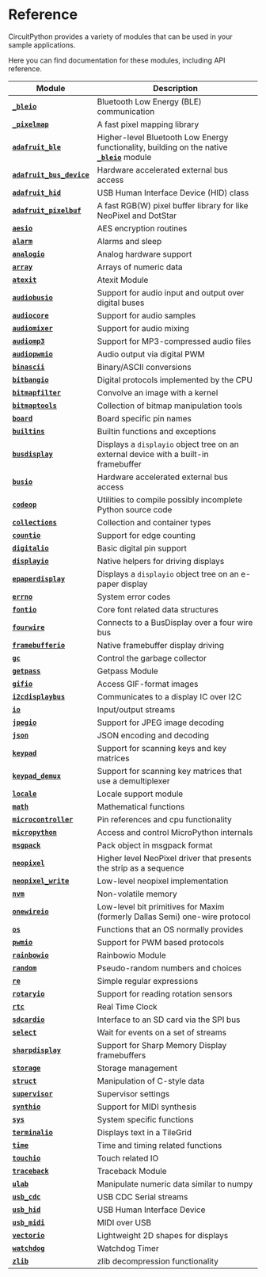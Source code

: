 # Reference

CircuitPython provides a variety of modules that can be used in your sample applications.

Here you can find documentation for these modules, including API reference.


| Module                                           | Description                              |
|--------------------------------------------------|------------------------------------------|
| [**`_bleio`**][_bleio]                           | Bluetooth Low Energy (BLE) communication |
| [**`_pixelmap`**][_pixelmap]                     | A fast pixel mapping library             |
| [**`adafruit_ble`**][adafruit_ble]               | Higher-level Bluetooth Low Energy functionality, building on the native [**`_bleio`**][_bleio] module |
| [**`adafruit_bus_device`**][adafruit_bus_device] | Hardware accelerated external bus access |
| [**`adafruit_hid`**][adafruit_hid]               | USB Human Interface Device (HID) class   |
| [**`adafruit_pixelbuf`**][adafruit_pixelbuf]     | A fast RGB(W) pixel buffer library for like NeoPixel and DotStar |
| [**`aesio`**][aesio]                             | AES encryption routines                  |
| [**`alarm`**][alarm]                             | Alarms and sleep                         |
| [**`analogio`**][analogio]                       | Analog hardware support                  |
| [**`array`**][array]                             | Arrays of numeric data                   |
| [**`atexit`**][atexit]                           | Atexit Module                            |
| [**`audiobusio`**][audiobusio]                   | Support for audio input and output over digital buses |
| [**`audiocore`**][audiocore]                     | Support for audio samples                |
| [**`audiomixer`**][audiomixer]                   | Support for audio mixing                 |
| [**`audiomp3`**][audiomp3]                       | Support for MP3-compressed audio files   |
| [**`audiopwmio`**][audiopwmio]                   | Audio output via digital PWM             |
| [**`binascii`**][binascii]                       | Binary/ASCII conversions                 |
| [**`bitbangio`**][bitbangio]                     | Digital protocols implemented by the CPU |
| [**`bitmapfilter`**][bitmapfilter]               | Convolve an image with a kernel          |
| [**`bitmaptools`**][bitmaptools]                 | Collection of bitmap manipulation tools  |
| [**`board`**][board]                             | Board specific pin names                 |
| [**`builtins`**][builtins]                       | Builtin functions and exceptions         |
| [**`busdisplay`**][busdisplay]                   | Displays a `displayio` object tree on an external device with a built-in framebuffer |
| [**`busio`**][busio]                             | Hardware accelerated external bus access |
| [**`codeop`**][codeop]                           | Utilities to compile possibly incomplete Python source code |
| [**`collections`**][collections]                 | Collection and container types           |
| [**`countio`**][countio]                         | Support for edge counting                |
| [**`digitalio`**][digitalio]                     | Basic digital pin support                |
| [**`displayio`**][displayio]                     | Native helpers for driving displays      |
| [**`epaperdisplay`**][epaperdisplay]             | Displays a `displayio` object tree on an e-paper display |
| [**`errno`**][errno]                             | System error codes                       |
| [**`fontio`**][fontio]                           | Core font related data structures        |
| [**`fourwire`**][fourwire]                       | Connects to a BusDisplay over a four wire bus |
| [**`framebufferio`**][framebufferio]             | Native framebuffer display driving       |
| [**`gc`**][gc]                                   | Control the garbage collector            |
| [**`getpass`**][getpass]                         | Getpass Module                           |
| [**`gifio`**][gifio]                             | Access GIF-format images                 |
| [**`i2cdisplaybus`**][i2cdisplaybus]             | Communicates to a display IC over I2C    |
| [**`io`**][io]                                   | Input/output streams                     |
| [**`jpegio`**][jpegio]                           | Support for JPEG image decoding          |
| [**`json`**][json]                               | JSON encoding and decoding               |
| [**`keypad`**][keypad]                           | Support for scanning keys and key matrices |
| [**`keypad_demux`**][keypad_demux]               | Support for scanning key matrices that use a demultiplexer |
| [**`locale`**][locale]                           | Locale support module                    |
| [**`math`**][math]                               | Mathematical functions                   |
| [**`microcontroller`**][microcontroller]         | Pin references and cpu functionality     |
| [**`micropython`**][micropython]                 | Access and control MicroPython internals |
| [**`msgpack`**][msgpack]                         | Pack object in msgpack format            |
| [**`neopixel`**][neopixel]                       | Higher level NeoPixel driver that presents the strip as a sequence |
| [**`neopixel_write`**][neopixel_write]           | Low-level neopixel implementation        |
| [**`nvm`**][nvm]                                 | Non-volatile memory                      |
| [**`onewireio`**][onewireio]                     | Low-level bit primitives for Maxim (formerly Dallas Semi) one-wire protocol |
| [**`os`**][os]                                   | Functions that an OS normally provides   |
| [**`pwmio`**][pwmio]                             | Support for PWM based protocols          |
| [**`rainbowio`**][rainbowio]                     | Rainbowio Module                         |
| [**`random`**][random]                           | Pseudo-random numbers and choices        |
| [**`re`**][re]                                   | Simple regular expressions               |
| [**`rotaryio`**][rotaryio]                       | Support for reading rotation sensors     |
| [**`rtc`**][rtc]                                 | Real Time Clock                          |
| [**`sdcardio`**][sdcardio]                       | Interface to an SD card via the SPI bus  |
| [**`select`**][select]                           | Wait for events on a set of streams      |
| [**`sharpdisplay`**][sharpdisplay]               | Support for Sharp Memory Display framebuffers |
| [**`storage`**][storage]                         | Storage management                       |
| [**`struct`**][struct]                           | Manipulation of C-style data             |
| [**`supervisor`**][supervisor]                   | Supervisor settings                      |
| [**`synthio`**][synthio]                         | Support for MIDI synthesis               |
| [**`sys`**][sys]                                 | System specific functions                |
| [**`terminalio`**][terminalio]                   | Displays text in a TileGrid              |
| [**`time`**][time]                               | Time and timing related functions        |
| [**`touchio`**][touchio]                         | Touch related IO                         |
| [**`traceback`**][traceback]                     | Traceback Module                         |
| [**`ulab`**][ulab]                               | Manipulate numeric data similar to numpy |
| [**`usb_cdc`**][usb_cdc]                         | USB CDC Serial streams                   |
| [**`usb_hid`**][usb_hid]                         | USB Human Interface Device               |
| [**`usb_midi`**][usb_midi]                       | MIDI over USB                            |
| [**`vectorio`**][vectorio]                       | Lightweight 2D shapes for displays       |
| [**`watchdog`**][watchdog]                       | Watchdog Timer                           |
| [**`zlib`**][zlib]                               | zlib decompression functionality         |


[_bleio]: https://docs.circuitpython.org/en/latest/shared-bindings/_bleio/index.html
[_pixelmap]: https://docs.circuitpython.org/en/latest/shared-bindings/_pixelmap/index.html
[adafruit_ble]: https://docs.circuitpython.org/projects/ble/en/latest/api.html
[adafruit_bus_device]: https://docs.circuitpython.org/en/latest/shared-bindings/adafruit_bus_device/index.html
[adafruit_hid]: https://docs.circuitpython.org/projects/hid/en/latest/
[adafruit_pixelbuf]: https://docs.circuitpython.org/en/latest/shared-bindings/adafruit_pixelbuf/index.html
[aesio]: https://docs.circuitpython.org/en/latest/shared-bindings/aesio/index.html
[alarm]: https://docs.circuitpython.org/en/latest/shared-bindings/alarm/index.html
[array]: https://docs.circuitpython.org/en/latest/docs/library/array.html
[analogio]: https://docs.circuitpython.org/en/latest/shared-bindings/analogio/index.html
[atexit]: https://docs.circuitpython.org/en/latest/shared-bindings/atexit/index.html
[audiobusio]: https://docs.circuitpython.org/en/latest/shared-bindings/audiobusio/index.html
[audiocore]: https://docs.circuitpython.org/en/latest/shared-bindings/audiocore/index.html
[audiomixer]: https://docs.circuitpython.org/en/latest/shared-bindings/audiomixer/index.html
[audiomp3]: https://docs.circuitpython.org/en/latest/shared-bindings/audiomp3/index.html
[audiopwmio]: https://docs.circuitpython.org/en/latest/shared-bindings/audiopwmio/index.html
[binascii]: https://docs.circuitpython.org/en/latest/docs/library/binascii.html
[bitbangio]: https://docs.circuitpython.org/en/latest/shared-bindings/bitbangio/index.html
[bitmapfilter]: https://docs.circuitpython.org/en/latest/shared-bindings/bitmapfilter/index.html
[bitmaptools]: https://docs.circuitpython.org/en/latest/shared-bindings/bitmaptools/index.html
[board]: https://docs.circuitpython.org/en/latest/shared-bindings/board/index.html
[builtins]: https://docs.circuitpython.org/en/latest/docs/library/builtins.html
[busdisplay]: https://docs.circuitpython.org/en/latest/shared-bindings/busdisplay/index.html
[busio]: https://docs.circuitpython.org/en/latest/shared-bindings/busio/index.html
[codeop]: https://docs.circuitpython.org/en/latest/shared-bindings/codeop/index.html
[collections]: https://docs.circuitpython.org/en/latest/docs/library/collections.html
[countio]: https://docs.circuitpython.org/en/latest/shared-bindings/countio/index.html
[digitalio]: https://docs.circuitpython.org/en/latest/shared-bindings/digitalio/index.html
[displayio]: https://docs.circuitpython.org/en/latest/shared-bindings/displayio/index.html
[epaperdisplay]: https://docs.circuitpython.org/en/latest/shared-bindings/epaperdisplay/index.html
[errno]: https://docs.circuitpython.org/en/latest/docs/library/errno.html
[fontio]: https://docs.circuitpython.org/en/latest/shared-bindings/fontio/index.html
[fourwire]: https://docs.circuitpython.org/en/latest/shared-bindings/fourwire/index.html
[framebufferio]: https://docs.circuitpython.org/en/latest/shared-bindings/framebufferio/index.html
[gc]: https://docs.circuitpython.org/en/latest/docs/library/gc.html
[getpass]: https://docs.circuitpython.org/en/latest/shared-bindings/getpass/index.html
[gifio]: https://docs.circuitpython.org/en/latest/shared-bindings/gifio/index.html
[i2cdisplaybus]: https://docs.circuitpython.org/en/latest/shared-bindings/i2cdisplaybus/index.html
[io]: https://docs.circuitpython.org/en/latest/docs/library/io.html
[jpegio]: https://docs.circuitpython.org/en/latest/shared-bindings/jpegio/index.html
[json]: https://docs.circuitpython.org/en/latest/docs/library/json.html
[keypad]: https://docs.circuitpython.org/en/latest/shared-bindings/keypad/index.html
[keypad_demux]: https://docs.circuitpython.org/en/latest/shared-bindings/keypad_demux/index.html
[locale]: https://docs.circuitpython.org/en/latest/shared-bindings/locale/index.html
[math]: https://docs.circuitpython.org/en/latest/shared-bindings/math/index.html
[microcontroller]: https://docs.circuitpython.org/en/latest/shared-bindings/microcontroller/index.html
[micropython]: https://docs.circuitpython.org/en/latest/docs/library/micropython.html
[msgpack]: https://docs.circuitpython.org/en/latest/shared-bindings/msgpack/index.html
[neopixel]: https://docs.circuitpython.org/projects/neopixel/en/latest/
[neopixel_write]: https://docs.circuitpython.org/en/latest/shared-bindings/neopixel_write/index.html
[nvm]: https://docs.circuitpython.org/en/latest/shared-bindings/nvm/index.html
[onewireio]: https://docs.circuitpython.org/en/latest/shared-bindings/onewireio/index.html
[os]: https://docs.circuitpython.org/en/latest/shared-bindings/os/index.html
[pwmio]: https://docs.circuitpython.org/en/latest/shared-bindings/pwmio/index.html
[rainbowio]: https://docs.circuitpython.org/en/latest/shared-bindings/rainbowio/index.html
[random]: https://docs.circuitpython.org/en/latest/shared-bindings/random/index.html
[re]: https://docs.circuitpython.org/en/latest/docs/library/re.html
[rotaryio]: https://docs.circuitpython.org/en/latest/shared-bindings/rotaryio/index.html
[rtc]: https://docs.circuitpython.org/en/latest/shared-bindings/rtc/index.html
[sdcardio]: https://docs.circuitpython.org/en/latest/shared-bindings/sdcardio/index.html
[select]: https://docs.circuitpython.org/en/latest/docs/library/select.html
[sharpdisplay]: https://docs.circuitpython.org/en/latest/shared-bindings/sharpdisplay/index.html
[storage]: https://docs.circuitpython.org/en/latest/shared-bindings/storage/index.html
[struct]: https://docs.circuitpython.org/en/latest/shared-bindings/struct/index.html
[supervisor]: https://docs.circuitpython.org/en/latest/shared-bindings/supervisor/index.html
[synthio]: https://docs.circuitpython.org/en/latest/shared-bindings/synthio/index.html
[sys]: https://docs.circuitpython.org/en/latest/docs/library/sys.html
[terminalio]: https://docs.circuitpython.org/en/latest/shared-bindings/terminalio/index.html
[time]: https://docs.circuitpython.org/en/latest/shared-bindings/time/index.html
[touchio]: https://docs.circuitpython.org/en/latest/shared-bindings/touchio/index.html
[traceback]: https://docs.circuitpython.org/en/latest/shared-bindings/traceback/index.html
[ulab]: https://docs.circuitpython.org/en/latest/shared-bindings/ulab/index.html
[usb_cdc]: https://docs.circuitpython.org/en/latest/shared-bindings/usb_cdc/index.html
[usb_hid]: https://docs.circuitpython.org/en/latest/shared-bindings/usb_hid/index.html
[usb_midi]: https://docs.circuitpython.org/en/latest/shared-bindings/usb_midi/index.html
[vectorio]: https://docs.circuitpython.org/en/latest/shared-bindings/vectorio/index.html
[watchdog]: https://docs.circuitpython.org/en/latest/shared-bindings/watchdog/index.html
[zlib]: https://docs.circuitpython.org/en/latest/shared-bindings/zlib/index.html
